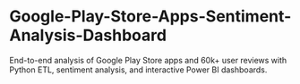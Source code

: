 # Google-Play-Store-Apps-Sentiment-Analysis-Dashboard
End-to-end analysis of Google Play Store apps and 60k+ user reviews with Python ETL, sentiment analysis, and interactive Power BI dashboards.
